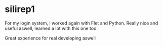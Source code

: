 # silirep1

For my login system, i worked again with Flet and Python.
Really nice and useful aswell, learned a lot with this one too.

Great experience for real developing aswell
